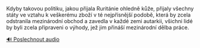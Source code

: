 
Kdyby takovou politiku, jakou přijala Ruritánie ohledně kůže, přijaly všechny státy ve vztahu k veškerému zboží v té nejpřísnější podobě, která by zcela odstranila mezinárodní obchod a zavedla v každé zemi autarkii, všichni lidé by byli zcela připraveni o výhody, jež jim přináší mezinárodní dělba práce.

[🔊 Poslechnout audio](/data/7-paragraphs/audio/chapter_147/para_011-Kdyby-takovou-politiku-jakou-pijala-Ruritnie-oh.mp3)
